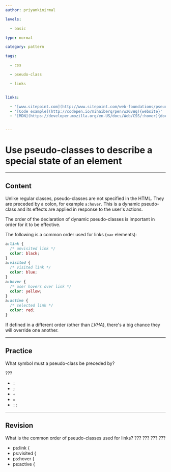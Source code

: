 ```yaml
---
author: priyankinirmal

levels:

  - basic

type: normal

category: pattern

tags:

  - css

  - pseudo-class

  - links


links:

  - '[www.sitepoint.com](http://www.sitepoint.com/web-foundations/pseudo-classes/){website}'
  - '[Code example](http://codepen.io/mihaiberq/pen/wzGvWq){website}'
  - '[MDN](https://developer.mozilla.org/en-US/docs/Web/CSS/:hover){documentation}'


---
```


# Use pseudo-classes to describe a special state of an element

---

## Content

Unlike regular classes, pseudo-classes are not specified in the HTML. They are preceded by a colon, for example `a:hover`. This is a dynamic pseudo-class and its effects are applied in response to the user's actions.

The order of the declaration of dynamic pseudo-classes is important in order for it to be effective.

The following is a common order used for links (`<a>` elements):

```css
a:link {
  /* unvisited link */
  color: black;
}
a:visited {
  /* visited link */
  color: blue;
}
a:hover {
  /* user hovers over link */
  color: yellow;
}
a:active {
  /* selected link */
  color: red;
}
```

If defined in a different order (other than _LVHA_), there's a big chance they will override one another.

---

## Practice

What symbol must a pseudo-class be preceded by?

???

- `:`
- `;`
- `+`
- `=`
- `::`

---

## Revision

What is the common order of pseudo-classes used for links?
??? ??? ??? ???

- ps:link {
- ps:visited {
- ps:hover {
- ps:active {
